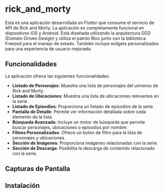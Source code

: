 # rick_and_morty

Esta es una aplicación desarrollada en Flutter que consume el servicio de API de Rick and Morty. La aplicación es completamente funcional en dispositivos iOS y Android. Está diseñada utilizando la arquitectura DDD (Domain-Driven Design) y utiliza el patrón Bloc junto con la biblioteca Freezed para el manejo de estado. También incluye widgets personalizados para una experiencia de usuario mejorada.

## Funcionalidades

La aplicación ofrece las siguientes funcionalidades:

- **Listado de Personajes**: Muestra una lista de personajes del universo de Rick and Morty.
- **Listado de Ubicaciones**: Muestra una lista de ubicaciones relevantes en la serie.
- **Listado de Episodios**: Proporciona un listado de episodios de la serie.
- **Pantalla de Detalle**: Permite ver información detallada sobre cada elemento de la lista.
- **Búsqueda Avanzada**: Incluye un motor de búsqueda que permite buscar personajes, ubicaciones o episodios por nombre.
- **Filtros Personalizados**: Ofrece un botón de filtro para la lista de personajes y ubicaciones.
- **Sección de Imágenes**: Proporciona imágenes relacionadas con la serie.
- **Sección de Descarga**: Posibilita la descarga de contenido relacionado con la serie.

## Capturas de Pantalla

## Instalación